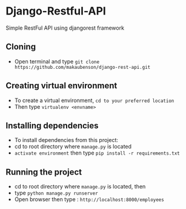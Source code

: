 # Django-Restful-API
Simple RestFul API using djangorest framework

## Cloning

- Open terminal and type `git clone https://github.com/makaubenson/django-rest-api.git`

## Creating virtual environment

- To create a virtual environment, `cd to your preferred location`
- Then type `virtualenv <envname>`

## Installing dependencies
- To install dependencies from this project:
- cd to root directory where `manage.py` is located
- `activate environment` then type `pip install -r requirements.txt`
## Running the project
- cd to root directory where `manage.py` is located, then
- type `python manage.py runserver`
- Open browser then type : `http://localhost:8000/employees`
